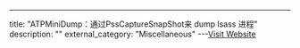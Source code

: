 ---
title: "ATPMiniDump：通过PssCaptureSnapShot来 dump lsass 进程"
description: ""
external_category: "Miscellaneous"
---[Visit Website](https://github.com/b4rtik/ATPMiniDump)


